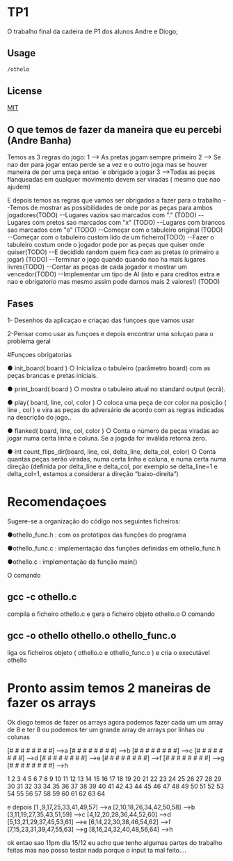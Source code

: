# TP1
O trabalho final da cadeira de P1 dos alunos Andre e Diogo;
## Usage 

```bash
/othelo
```

## License
[MIT](https://choosealicense.com/licenses/mit/)

## O que temos de fazer da maneira que eu percebi (Andre Banha)

Temos as 3 regras do jogo:
1 --> As pretas jogam sempre primeiro
2 --> Se nao der para jogar entao perde se a vez e o outro joga mas se houver maneira de por uma peça entao ´e obrigado a jogar
3 -->Todas as peças flanqueadas em qualquer movimento devem ser viradas ( mesmo que nao ajudem)

E depois temos as regras que vamos ser obrigados a fazer para o trabalho
--Temos de mostrar as possibilidades de onde por as peças para ambos jogadores(TODO)
--Lugares vazios sao marcados com "." (TODO)
--Lugares com pretos sao marcados com "x" (TODO)
--Lugares com brancos sao marcados com "o" (TODO)
--Começar com o tabuleiro original (TODO)
--Começar com o tabuleiro custom lido de um ficheiro(TODO)
--Fazer o tabuleiro costum onde o jogador pode por as peças que quiser onde quiser(TODO)
--E decidido random quem fica com as pretas (o primeiro a jogar) (TODO)
--Terminar o jogo quando quando nao ha mais lugares livres(TODO)
--Contar as peças de cada jogador e mostrar um vencedor(TODO)
--Implementar um tipo de AI (isto e para creditos extra e nao e obrigatorio mas mesmo assim pode darnos mais 2 valores!) (TODO)

## Fases

1- Desenhos da aplicaçao e criaçao das funçoes que vamos usar

2-Pensar como usar as funçoes e depois encontrar uma soluçao para o problema geral

#Funçoes obrigatorias

● init_board( board )
    ○ Inicializa o tabuleiro (parâmetro board) com as peças brancas e pretas iniciais.

● print_board( board )
    ○ mostra o tabuleiro atual no standard output (ecrã).

● play( board, line, col, color )
    ○ coloca uma peça de cor color na posição ( line , col ) e vira as peças do adversário
de acordo com as regras indicadas na descrição do jogo..



● flanked( board, line, col, color )
    ○ Conta o número de peças viradas ao jogar numa certa linha e coluna. Se a jogada for
inválida retorna zero.

● int count_flips_dir(board, line, col, delta_line, delta_col,
color)
    ○ Conta quantas peças serão viradas, numa certa linha e coluna, e numa certa numa
direção (definida por delta_line e delta_col, por exemplo se delta_line=1 e
delta_col=1, estamos a considerar a direção “baixo-direita”)

# Recomendaçoes

Sugere-se a organização do código nos seguintes ficheiros:

●othello_func.h : com os protótipos das funções do programa

●othello_func.c : implementação das funções definidas em othello_func.h

●othello.c : implementação da função main()

O comando
## gcc -c othello.c
compila o ficheiro othello.c e gera o ficheiro objeto othello.o
O comando
## gcc -o othello othello.o othello_func.o
liga os ficheiros objeto ( othello.o e othello_func.o ) e cria o executável othello


# Pronto assim temos 2 maneiras de fazer os arrays
Ok diogo temos de fazer os arrays agora podemos fazer cada um um array de 8 e ter 8 ou podemos ter um grande array de arrays por linhas ou colunas

[# # # # # # # #]  -->a
[# # # # # # # #]  -->b
[# # # # # # # #]  -->c
[# # # # # # # #]  -->d
[# # # # # # # #]  -->e
[# # # # # # # #]  -->f
[# # # # # # # #]  -->g
[# # # # # # # #]  -->h

 1  2  3  4  5  6  7  8
 9 10 11 12 13 14 15 16
17 18 19 20 21 22 23 24
25 26 27 28 29 30 31 32
33 34 35 36 37 38 39 40
41 42 43 44 45 46 47 48
49 50 51 52 53 54 55 56
57 58 59 60 61 62 63 64

e depois 
[1 ,9,17,25,33,41,49,57]  -->a
[2,10,18,26,34,42,50,58]  -->b  
[3,11,19,27,35,43,51,59]  -->c
[4,12,20,28,36,44,52,60]  -->d
[5,13,21,29,37,45,53,61]  -->e
[6,14,22,30,38,46,54,62]  -->f
[7,15,23,31,39,47,55,63]  -->g
[8,16,24,32,40,48,56,64]  -->h

ok entao sao 11pm dia 15/12 eu acho que tenho algumas partes do trabalho feitas mas nao posso testar nada porque o input ta mal feito....